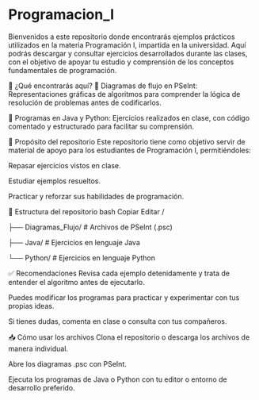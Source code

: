 # Programacion_I
Bienvenidos a este repositorio donde encontrarás ejemplos prácticos utilizados en la materia Programación I, impartida en la universidad. Aquí podrás descargar y consultar ejercicios desarrollados durante las clases, con el objetivo de apoyar tu estudio y comprensión de los conceptos fundamentales de programación.

📌 ¿Qué encontrarás aquí?
🔹 Diagramas de flujo en PSeInt: Representaciones gráficas de algoritmos para comprender la lógica de resolución de problemas antes de codificarlos.

🔹 Programas en Java y Python: Ejercicios realizados en clase, con código comentado y estructurado para facilitar su comprensión.

🎯 Propósito del repositorio
Este repositorio tiene como objetivo servir de material de apoyo para los estudiantes de Programación I, permitiéndoles:

Repasar ejercicios vistos en clase.

Estudiar ejemplos resueltos.

Practicar y reforzar sus habilidades de programación.

📁 Estructura del repositorio
bash
Copiar
Editar
/

├── Diagramas_Flujo/     # Archivos de PSeInt (.psc)

├── Java/                # Ejercicios en lenguaje Java

└── Python/              # Ejercicios en lenguaje Python

✅ Recomendaciones
Revisa cada ejemplo detenidamente y trata de entender el algoritmo antes de ejecutarlo.

Puedes modificar los programas para practicar y experimentar con tus propias ideas.

Si tienes dudas, comenta en clase o consulta con tus compañeros.

📥 Cómo usar los archivos
Clona el repositorio o descarga los archivos de manera individual.

Abre los diagramas .psc con PSeInt.

Ejecuta los programas de Java o Python con tu editor o entorno de desarrollo preferido.
